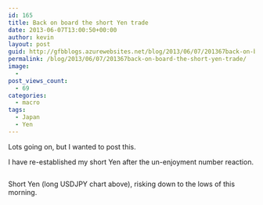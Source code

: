 ```yaml
---
id: 165
title: Back on board the short Yen trade
date: 2013-06-07T13:00:50+00:00
author: kevin
layout: post
guid: http://gfbblogs.azurewebsites.net/blog/2013/06/07/201367back-on-board-the-short-yen-trade/
permalink: /blog/2013/06/07/201367back-on-board-the-short-yen-trade/
image:
  - 
post_views_count:
  - 69
categories:
  - macro
tags:
  - Japan
  - Yen
---
```

Lots going on, but I wanted to post this.

I have re-established my short Yen after the un-enjoyment number reaction.

<img class="aligncenter" alt="" src="http://themacrotourist.com/blogs/JPY%20Jun%2007%2013.gif" />

Short Yen (long USDJPY chart above), risking down to the lows of this morning.